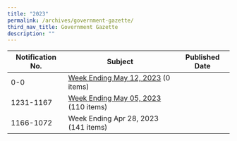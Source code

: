 ```yaml
---
title: "2023"
permalink: /archives/government-gazette/
third_nav_title: Government Gazette
description: ""
---
```

|Notification No. | Subject | Published Date |
| -------- | -------- | -------- |
| 0-0   | [Week Ending May 12, 2023](/government-gazette-archives/12-05-2023/) (0 items) |  |
| 1231-1167 | [Week Ending May 05, 2023](/government-gazette-archives/05-05-2023/) (110 items) |  |
| 1166-1072 | Week Ending Apr 28, 2023 (141 items) | |